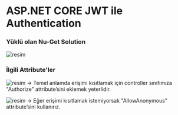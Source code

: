 # ASP.NET CORE JWT ile Authentication


### Yüklü olan Nu-Get Solution
![resim](https://user-images.githubusercontent.com/76875926/178302011-ab65b689-dc6b-4772-a661-a7688bf8c192.png)



### İlgili Attribute'ler
![resim](https://user-images.githubusercontent.com/76875926/178302689-3e37cb7d-d034-417a-aefb-aa9a185518f5.png)
-> Temel anlamda erişimi kısıtlamak için controller sınıfımıza "Authorize" attribute’sini eklemek yeterlidir.

![resim](https://user-images.githubusercontent.com/76875926/178303077-d3e70a23-e675-4a41-a9ee-bfd43b818cbf.png)
-> Eğer erişimi kısıtlamak istemiyorsak "AllowAnonymous" attribute’sini kullanırız.
